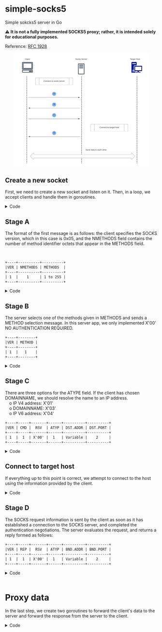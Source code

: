 # simple-socks5
Simple sokcks5 server in Go<br>

:warning: **It is not a fully implemented SOCKS5 proxy; rather, it is intended solely for educational purposes.**

Reference: [RFC 1928](https://datatracker.ietf.org/doc/html/rfc1928)

<p align="center">
  <img src="images/Diagram.png?raw=true" width="450" title="hover text">
</p>

## Create a new socket

First, we need to create a new socket and listen on it. Then, in a loop, we accept clients and handle them in goroutines.

<details>
  <summary>Code</summary>

```go
func main() {
	listener, err := net.Listen("tcp", "127.0.0.1:1080")
	// ...

	defer listener.Close()

	for {
		conn, err := listener.Accept()
		// ...
		go handleClient(conn)
	}
}
```
</details>

## Stage A
The format of the first message is as follows: the client specifies the SOCKS version, which in this case is 0x05, and the NMETHODS field contains the number of method identifier octets that appear in the METHODS field.


<br>

```
+----+----------+----------+
|VER | NMETHODS | METHODS  |
+----+----------+----------+
| 1  |    1     | 1 to 255 |
+----+----------+----------+
```

<details>
  <summary>Code</summary>

```go
	// ...

	bufConn := bufio.NewReader(clientConn)
	// Read the version byte
	version := []byte{0}
	if _, err := bufConn.Read(version); err != nil {
		fmt.Printf("[ERR] socks: Failed to get version byte: %v", err)
		return err
	}
	// Ensure we are compatible
	if version[0] != socks5Version {
		err := fmt.Errorf("unsupported SOCKS version: %v", version)
		fmt.Printf("[ERR] socks: %v", err)
		return err
	}

	auth := []byte{0x0}
	if _, err := bufConn.Read(auth); err != nil {
		fmt.Printf("[ERR] socks: Failed to get auth len: %v", err)
		return err
	}
	authLen := int(auth[0])
	fqdn := make([]byte, authLen)
	if _, err := io.ReadAtLeast(bufConn, fqdn, authLen); err != nil {
		return fmt.Errorf("[ERR] socks: Failed to get auth params: %v", err)
	}

	// ...
```
</details>

## Stage B
The server selects one of the methods given in METHODS and sends a METHOD selection message. In this server app, we only implemented X'00' NO AUTHENTICATION REQUIRED.
```
+----+--------+
|VER | METHOD |
+----+--------+
| 1  |   1    |
+----+--------+
```

<details>
  <summary>Code</summary>

```go
	// ...
	if _, err := clientConn.Write([]byte{0x05, 0x0}); err != nil {
		fmt.Printf("[ERR] socket: Failed to write: %v", err)
		return err
	}
	// ...
```
</details>


## Stage C
There are three options for the ATYPE field. If the client has chosen DOMAINNAME, we should resolve the name to an IP address. <br>
&emsp;o  IP V4 address: X'01' <br>
&emsp;o  DOMAINNAME: X'03' <br>
&emsp;o  IP V6 address: X'04' <br>
```
+----+-----+-------+------+----------+----------+
|VER | CMD |  RSV  | ATYP | DST.ADDR | DST.PORT |
+----+-----+-------+------+----------+----------+
| 1  |  1  | X'00' |  1   | Variable |    2     |
+----+-----+-------+------+----------+----------+
```

<details>
  <summary>Code</summary>

```go
// Read the version byte
	header := []byte{0, 0, 0}
	if _, err := io.ReadAtLeast(bufConn, header, 3); err != nil {
		return fmt.Errorf("failed to get command version: %v", err)
	}

	// Ensure we are compatible
	if header[0] != socks5Version {
		return fmt.Errorf("unsupported command version: %v", header[0])
	}

	// Only CONNECT command supported
	if header[1] != 0x01 {
		return fmt.Errorf("unsupported command: %v", header[0])
	}

	// get IP or FQDN
	dest, err := readAddrSpec(bufConn)
	if err != nil {
		fmt.Println("Can not parse socks5 header.")
		return fmt.Errorf("can not parse socks5 header: %v", header[0])
	}

	if dest.FQDN != "" {
		addr, err := net.ResolveIPAddr("ip", dest.FQDN)
		if err != nil {
			// ..
		}
		dest.IP = addr.IP
	}
	// ...
```
</details>

## Connect to target host
If everything up to this point is correct, we attempt to connect to the host using the information provided by the client.

<details>
  <summary>Code</summary>

```go
	// ...
	targetHost, err := net.Dial("tcp", dest.Address())
	if err != nil {
		// ..
	}
	defer targetHost.Close()
	// ...
```
</details>

## Stage D
The SOCKS request information is sent by the client as soon as it has established a connection to the SOCKS server, and completed the authentication negotiations.  The server evaluates the request, and returns a reply formed as follows:

```
+----+-----+-------+------+----------+----------+
|VER | REP |  RSV  | ATYP | BND.ADDR | BND.PORT |
+----+-----+-------+------+----------+----------+
| 1  |  1  | X'00' |  1   | Variable |    2     |
+----+-----+-------+------+----------+----------+
```

<details>
  <summary>Code</summary>

```go
	// ...
	local := targetHost.LocalAddr().(*net.TCPAddr)
	bind := AddrSpec{IP: local.IP, Port: local.Port}
	if err := sendReply(clientConn, successReply, &bind); err != nil {
		return fmt.Errorf("failed to send reply: %v", err)
	}
	// ...
```
</details>
<br>

# Proxy data
In the last step, we create two goroutines to forward the client's data to the server and forward the response from the server to the client.

<details>
  <summary>Code</summary>

```go
	// ...
	errCh1 := make(chan error, 1)
	errCh2 := make(chan error, 1)
	go proxy(targetHost, bufConn, errCh1)
	go proxy(clientConn, targetHost, errCh2)

	// Wait
	select {
	case e1 := <-errCh1:
		if e1 != nil {
			// return from this function closes target (and conn).
			return e1
		}
	case e2 := <-errCh2:
		if e2 != nil {
			// return from this function closes target (and conn).
			return e2
		}
	}

	return nil
	// ...
```
</details>